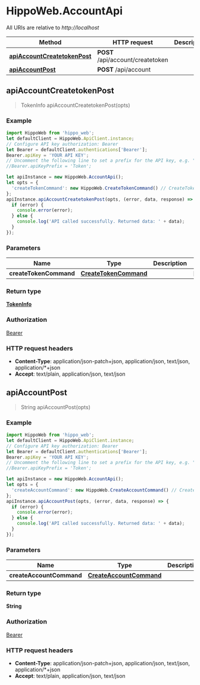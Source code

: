 # HippoWeb.AccountApi

All URIs are relative to *http://localhost*

Method | HTTP request | Description
------------- | ------------- | -------------
[**apiAccountCreatetokenPost**](AccountApi.md#apiAccountCreatetokenPost) | **POST** /api/account/createtoken | 
[**apiAccountPost**](AccountApi.md#apiAccountPost) | **POST** /api/account | 



## apiAccountCreatetokenPost

> TokenInfo apiAccountCreatetokenPost(opts)



### Example

```javascript
import HippoWeb from 'hippo_web';
let defaultClient = HippoWeb.ApiClient.instance;
// Configure API key authorization: Bearer
let Bearer = defaultClient.authentications['Bearer'];
Bearer.apiKey = 'YOUR API KEY';
// Uncomment the following line to set a prefix for the API key, e.g. "Token" (defaults to null)
//Bearer.apiKeyPrefix = 'Token';

let apiInstance = new HippoWeb.AccountApi();
let opts = {
  'createTokenCommand': new HippoWeb.CreateTokenCommand() // CreateTokenCommand | 
};
apiInstance.apiAccountCreatetokenPost(opts, (error, data, response) => {
  if (error) {
    console.error(error);
  } else {
    console.log('API called successfully. Returned data: ' + data);
  }
});
```

### Parameters


Name | Type | Description  | Notes
------------- | ------------- | ------------- | -------------
 **createTokenCommand** | [**CreateTokenCommand**](CreateTokenCommand.md)|  | [optional] 

### Return type

[**TokenInfo**](TokenInfo.md)

### Authorization

[Bearer](../README.md#Bearer)

### HTTP request headers

- **Content-Type**: application/json-patch+json, application/json, text/json, application/*+json
- **Accept**: text/plain, application/json, text/json


## apiAccountPost

> String apiAccountPost(opts)



### Example

```javascript
import HippoWeb from 'hippo_web';
let defaultClient = HippoWeb.ApiClient.instance;
// Configure API key authorization: Bearer
let Bearer = defaultClient.authentications['Bearer'];
Bearer.apiKey = 'YOUR API KEY';
// Uncomment the following line to set a prefix for the API key, e.g. "Token" (defaults to null)
//Bearer.apiKeyPrefix = 'Token';

let apiInstance = new HippoWeb.AccountApi();
let opts = {
  'createAccountCommand': new HippoWeb.CreateAccountCommand() // CreateAccountCommand | 
};
apiInstance.apiAccountPost(opts, (error, data, response) => {
  if (error) {
    console.error(error);
  } else {
    console.log('API called successfully. Returned data: ' + data);
  }
});
```

### Parameters


Name | Type | Description  | Notes
------------- | ------------- | ------------- | -------------
 **createAccountCommand** | [**CreateAccountCommand**](CreateAccountCommand.md)|  | [optional] 

### Return type

**String**

### Authorization

[Bearer](../README.md#Bearer)

### HTTP request headers

- **Content-Type**: application/json-patch+json, application/json, text/json, application/*+json
- **Accept**: text/plain, application/json, text/json

